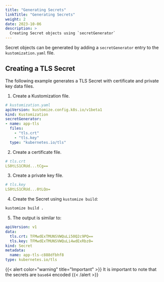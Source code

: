 ```yaml
---
title: "Generating Secrets"
linkTitle: "Generating Secrets"
weight: 2
date: 2023-10-06
description: >
  Creating Secret objects using `secretGenerator`
---
```


Secret objects can be generated by adding a `secretGenerator` entry to the `kustomization.yaml` file.

## Creating a TLS Secret

The following example generates a TLS Secret with certificate and private key data files.

1. Create a Kustomization file.
```yaml
# kustomization.yaml
apiVersion: kustomize.config.k8s.io/v1beta1
kind: Kustomization
secretGenerator:
- name: app-tls
  files:
    - "tls.crt"
    - "tls.key"
  type: "kubernetes.io/tls"
```

2. Create a certificate file.
```yaml
# tls.crt
LS0tLS1CRUd...tCg==
```

3. Create a private key file.
```yaml
# tls.key
LS0tLS1CRUd...0tLQo=
```

4. Create the Secret using `kustomize build`:
```bash
kustomize build .
```

5. The output is similar to:
```yaml
apiVersion: v1
data:
  tls.crt: TFMwdExTMUNSVWQuLi50Q2c9PQ==
  tls.key: TFMwdExTMUNSVWQuLi4wdExRbz0=
kind: Secret
metadata:
  name: app-tls-c888dfbhf8
type: kubernetes.io/tls
```

{{< alert color="warning" title="Important" >}}
It is important to note that the secrets are `base64` encoded
{{< /alert >}}
